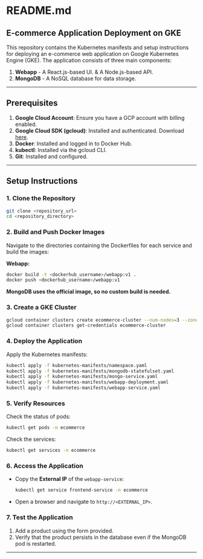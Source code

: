 # README.md

## E-commerce Application Deployment on GKE

This repository contains the Kubernetes manifests and setup instructions for deploying an e-commerce web application on Google Kubernetes Engine (GKE). The application consists of three main components:

1. **Webapp** - A React.js-based UI. & A Node.js-based API.
3. **MongoDB** - A NoSQL database for data storage.

---

## Prerequisites

1. **Google Cloud Account**: Ensure you have a GCP account with billing enabled.
2. **Google Cloud SDK (gcloud)**: Installed and authenticated. Download [here](https://cloud.google.com/sdk/docs/install).
3. **Docker**: Installed and logged in to Docker Hub.
4. **kubectl**: Installed via the gcloud CLI.
5. **Git**: Installed and configured.

---

## Setup Instructions

### **1. Clone the Repository**
```bash
git clone <repository_url>
cd <repository_directory>
```

### **2. Build and Push Docker Images**

Navigate to the directories containing the Dockerfiles for each service and build the images:

**Webapp:**
```bash
docker build -t <dockerhub_username>/webapp:v1 .
docker push <dockerhub_username>/webapp:v1
```

**MongoDB uses the official image, so no custom build is needed.**

### **3. Create a GKE Cluster**
```bash
gcloud container clusters create ecommerce-cluster --num-nodes=3 --zone=<your_zone>
gcloud container clusters get-credentials ecommerce-cluster
```

### **4. Deploy the Application**

Apply the Kubernetes manifests:

```bash
kubectl apply -f kubernetes-manifests/namespace.yaml
kubectl apply -f kubernetes-manifests/mongodb-statefulset.yaml
kubectl apply -f kubernetes-manifests/mongo-service.yaml
kubectl apply -f kubernetes-manifests/webapp-deployment.yaml
kubectl apply -f kubernetes-manifests/webapp-service.yaml
```

### **5. Verify Resources**

Check the status of pods:
```bash
kubectl get pods -n ecommerce
```

Check the services:
```bash
kubectl get services -n ecommerce
```

### **6. Access the Application**

- Copy the **External IP** of the `webapp-service`:
  ```bash
  kubectl get service frontend-service -n ecommerce
  ```
- Open a browser and navigate to `http://<EXTERNAL_IP>`.

### **7. Test the Application**

1. Add a product using the form provided.
2. Verify that the product persists in the database even if the MongoDB pod is restarted.

---